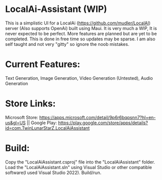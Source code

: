 # LocalAi-Assistant (WIP)

This is a simplistic UI for a LocalAi (https://github.com/mudler/LocalAI) server (Also supports OpenAi) built using Maui.
It is very much a WIP, It is never expected to be perfect.
More features are planned but are yet to be completed.
This is done in free time so updates may be sparse.
I am also self taught and not very "gitty" so ignore the noob mistakes.

# Current Features:
Text Generation, 
Image Generation, 
Video Generation (Untested), 
Audio Generation

# Store Links:
Microsoft Store: https://apps.microsoft.com/detail/9p6r6bqpsnn7?hl=en-us&gl=US  || Google Play: https://play.google.com/store/apps/details?id=com.TwinLunarStarZ.LocalAiAssistant

# Build:
Copy the "LocalAiAssistant.csproj" file into the "LocalAiAssistant" folder.
Load the "LocalAiAssistant.sln" using Visual Studio or other compatible software(I used Visual Studio 2022).
Build/run.

